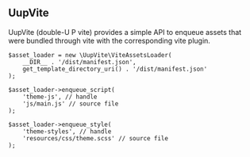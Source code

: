 ## UupVite

UupVite (double-U P vite) provides a simple API to enqueue assets that were bundled through vite with the corresponding vite plugin.

```
$asset_loader = new \UupVite\ViteAssetsLoader(
    __DIR__ . '/dist/manifest.json',
    get_template_directory_uri() . '/dist/manifest.json'
);

$asset_loader->enqueue_script(
    'theme-js', // handle
    'js/main.js' // source file
);

$asset_loader->enqueue_style(
    'theme-styles', // handle 
    'resources/css/theme.scss' // source file
);
```
